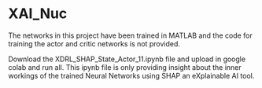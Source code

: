 # XAI_Nuc

The networks in this project have been trained in MATLAB and the code for training the actor and critic networks is not provided.

Download the XDRL_SHAP_State_Actor_11.ipynb file and upload in google colab and run all. This ipynb file is only providing insight about the inner workings of the trained Neural Networks using SHAP an eXplainable AI tool.

